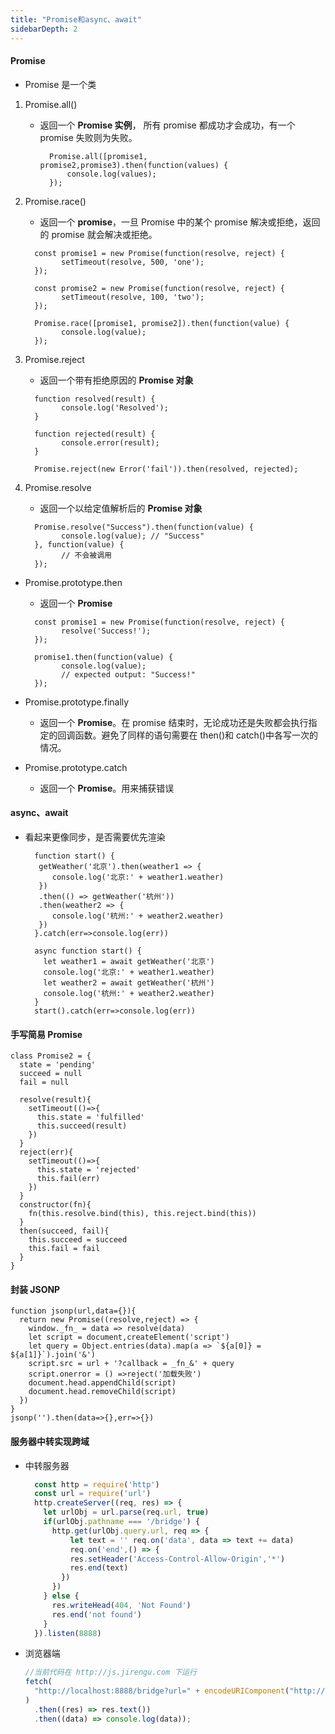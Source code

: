 ```yaml
---
title: "Promise和async、await"
sidebarDepth: 2
---
```


#### Promise

- Promise 是一个类

1. Promise.all()

   - 返回一个 **Promise 实例**， 所有 promise 都成功才会成功，有一个 promise 失败则为失败。
     ```
       Promise.all([promise1, promise2,promise3).then(function(values) {
           console.log(values);
       });
     ```

2. Promise.race()

   - 返回一个 **promise**，一旦 Promise 中的某个 promise 解决或拒绝，返回的 promise 就会解决或拒绝。

   ```
     const promise1 = new Promise(function(resolve, reject) {
           setTimeout(resolve, 500, 'one');
     });

     const promise2 = new Promise(function(resolve, reject) {
           setTimeout(resolve, 100, 'two');
     });

     Promise.race([promise1, promise2]).then(function(value) {
           console.log(value);
     });
   ```

3. Promise.reject

   - 返回一个带有拒绝原因的 **Promise 对象**

   ```
     function resolved(result) {
           console.log('Resolved');
     }

     function rejected(result) {
           console.error(result);
     }

     Promise.reject(new Error('fail')).then(resolved, rejected);
   ```

4. Promise.resolve

   - 返回一个以给定值解析后的 **Promise 对象**

   ```
     Promise.resolve("Success").then(function(value) {
           console.log(value); // "Success"
     }, function(value) {
           // 不会被调用
     });
   ```

- Promise.prototype.then

  - 返回一个 **Promise**

  ```
    const promise1 = new Promise(function(resolve, reject) {
          resolve('Success!');
    });

    promise1.then(function(value) {
          console.log(value);
          // expected output: "Success!"
    });
  ```

- Promise.prototype.finally

  - 返回一个 **Promise**。在 promise 结束时，无论成功还是失败都会执行指定的回调函数。避免了同样的语句需要在 then()和 catch()中各写一次的情况。

- Promise.prototype.catch
  - 返回一个 **Promise**。用来捕获错误

#### async、await

- 看起来更像同步，是否需要优先渲染

  ```
    function start() {
     getWeather('北京').then(weather1 => {
        console.log('北京:' + weather1.weather)
     })
     .then(() => getWeather('杭州'))
     .then(weather2 => {
        console.log('杭州:' + weather2.weather)
     })
    }.catch(err=>console.log(err))

    async function start() {
      let weather1 = await getWeather('北京')
      console.log('北京:' + weather1.weather)
      let weather2 = await getWeather('杭州')
      console.log('杭州:' + weather2.weather)
    }
    start().catch(err=>console.log(err))
  ```

#### 手写简易 Promise

```
class Promise2 = {
  state = 'pending'
  succeed = null
  fail = null

  resolve(result){
    setTimeout(()=>{
      this.state = 'fulfilled'
      this.succeed(result)
    })
  }
  reject(err){
    setTimeout(()=>{
      this.state = 'rejected'
      this.fail(err)
    })
  }
  constructor(fn){
    fn(this.resolve.bind(this), this.reject.bind(this))
  }
  then(succeed, fail){
    this.succeed = succeed
    this.fail = fail
  }
}
```

#### 封装 JSONP

```
function jsonp(url,data={}){
  return new Promise((resolve,reject) => {
    window._fn_ = data => resolve(data)
    let script = document,createElement('script')
    let query = Object.entries(data).map(a => `${a[0]} = ${a[1]}`).join('&')
    script.src = url + '?callback = _fn_&' + query
    script.onerror = () =>reject('加载失败')
    document.head.appendChild(script)
    document.head.removeChild(script)
  })
}
jsonp('').then(data=>{},err=>{})
```

#### 服务器中转实现跨域

- 中转服务器

  ```js
    const http = require('http')
    const url = require('url')
    http.createServer((req, res) => {
      let urlObj = url.parse(req.url, true)
      if(urlObj.pathname === '/bridge') {
        http.get(urlObj.query.url, req => {
            let text = '' req.on('data', data => text += data)
            req.on('end',() => {
            res.setHeader('Access-Control-Allow-Origin','*')
            res.end(text)
          })
        })
      } else {
        res.writeHead(404, 'Not Found')
        res.end('not found')
      }
    }).listen(8888)
  ```

- 浏览器端
  ```js
  //当前代码在 http://js.jirengu.com 下运行
  fetch(
    "http://localhost:8888/bridge?url=" + encodeURIComponent("http://baidu.com")
  )
    .then((res) => res.text())
    .then((data) => console.log(data));
  ```
